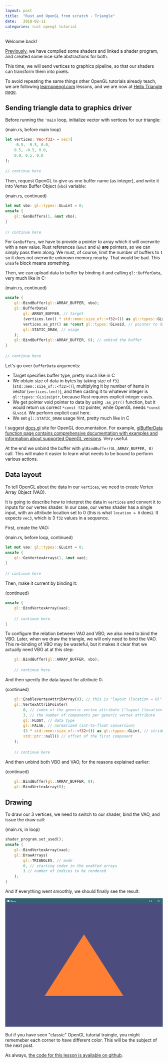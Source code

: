 ```yaml
---
layout: post
title:  "Rust and OpenGL from scratch - Triangle"
date:   2018-02-11
categories: rust opengl tutorial
---
```


Welcome back!

[Previously](/rust/opengl/tutorial/2018/02/10/opengl-in-rust-from-scratch-03-compiling-shaders.html), 
we have compiled some shaders and linked a shader program, and created some nice safe abstractions
for both.

This time, we will send vertices to graphics pipeline, so that our shaders can 
transform them into pixels.

To avoid repeating the same things other OpenGL tutorials already teach, we are following 
[learnopengl.com](https://learnopengl.com) lessons, and we are now at [Hello Triangle page](https://learnopengl.com/Getting-started/Hello-Triangle).

## Sending triangle data to graphics driver

Before running the `'main` loop, initialize vector with vertices for our triangle:

(main.rs, before main loop)

```rust
let vertices: Vec<f32> = vec![
    -0.5, -0.5, 0.0,
    0.5, -0.5, 0.0,
    0.0, 0.5, 0.0
];

// continue here
```

Then, request OpenGL to give us one buffer name (as integer), and write it into
Vertex Buffer Object (`vbo`) variable:

(main.rs, continued)

```rust
let mut vbo: gl::types::GLuint = 0;
unsafe {
    gl::GenBuffers(1, &mut vbo);
}

// continue here
```

For `GenBuffers`, we have to provide a pointer to array which it will overwrite with a
new value. Rust references (`&mut` and `&`) __are__ pointers, so we can simply pass them along.
We must, of course, limit the number of buffers to `1` so it does not overwrite unknown memory nearby.
That would be bad. This `unsafe` block means something.

Then, we can upload data to buffer by binding it and calling `gl::BufferData`, very much like in C:

(main.rs, continued)

```rust
unsafe {
    gl::BindBuffer(gl::ARRAY_BUFFER, vbo);
    gl::BufferData(
        gl::ARRAY_BUFFER, // target
        (vertices.len() * std::mem::size_of::<f32>()) as gl::types::GLsizeiptr, // size of data in bytes
        vertices.as_ptr() as *const gl::types::GLvoid, // pointer to data
        gl::STATIC_DRAW, // usage
    );
    gl::BindBuffer(gl::ARRAY_BUFFER, 0); // unbind the buffer
}

// continue here
```

Let's go over `BufferData` arguments:

- Target specifies buffer type, pretty much like in C
- We obtain size of data in bytes by taking size of `f32` (`std::mem::size_of::<f32>()`), multiplying it
by number of items in vector (`vertices.len()`), and then casting it to whatever integer is 
`gl::types::GLsizeiptr`, because Rust requires explicit integer casts.
- We get pointer void pointer to data by using `.as_ptr()` function, but it would return us
correct `*const f32` pointer, while OpenGL needs `*const GLvoid`. We perform explicit cast here.
- We set `gl::STATIC_DRAW` usage hint, pretty much like in C

I suggest [docs.gl](docs.gl) site for OpenGL documentation. For example, 
[glBufferData function page contains comprehensive documentation with examples and information about supported OpenGL versions](http://docs.gl/gl4/glBufferData). 
Very useful.

At the end we unbind the buffer with `glBindBuffer(GL_ARRAY_BUFFER, 0)` call.
This will make it easier to learn what needs to be bound to perform various actions.

## Data layout

To tell OpenGL about the data in our `vertices`, we need to create Vertex Array Object (VAO).

It is going to describe how to interpret the data in `vertices` and convert it to inputs
for our vertex shader. In our case, our vertex shader has a single input, with an attribute location
set to 0 (this is what `location = 0` does). It expects `vec3`, which is 3 `f32` values in a sequence.

First, create the VAO:

(main.rs, before loop, continued)

```rust
let mut vao: gl::types::GLuint = 0;
unsafe {
    gl::GenVertexArrays(1, &mut vao);
}

// continue here
```

Then, make it current by binding it:

(continued)

```rust
unsafe {
    gl::BindVertexArray(vao);
    
    // continue here
}
```

To configure the relation between VAO and VBO, we also need to bind the VBO. Later, when
we draw the triangle, we will only need to bind the VAO. This re-binding of VBO may be
wasteful, but it makes it clear that we actually need VBO at at this step:

```rust
    gl::BindBuffer(gl::ARRAY_BUFFER, vbo);
    
    // continue here
```

And then specify the data layout for attribute 0:

(continued)

```rust
    gl::EnableVertexAttribArray(0); // this is "layout (location = 0)" in vertex shader
    gl::VertexAttribPointer(
        0, // index of the generic vertex attribute ("layout (location = 0)")
        3, // the number of components per generic vertex attribute
        gl::FLOAT, // data type
        gl::FALSE, // normalized (int-to-float conversion)
        (3 * std::mem::size_of::<f32>()) as gl::types::GLint, // stride (byte offset between consecutive attributes)
        std::ptr::null() // offset of the first component
    );
    
    // continue here
```

And then unbind both VBO and VAO, for the reasons explained earlier:

(continued)

```rust
    gl::BindBuffer(gl::ARRAY_BUFFER, 0);
    gl::BindVertexArray(0);
```

## Drawing

To draw our 3 vertices, we need to switch to our shader, bind the VAO, and issue the draw call:

(main.rs, in loop)

```rust
shader_program.set_used();
unsafe {
    gl::BindVertexArray(vao);
    gl::DrawArrays(
        gl::TRIANGLES, // mode
        0, // starting index in the enabled arrays
        3 // number of indices to be rendered
    );
}
```

And if everything went smoothly, we should finally see the result:

![Triangle](/images/opengl-rust/04/triangle.jpg)

But if you have seen "classic" OpenGL tutorial traingle, you might
rememeber each corner to have different color. This will be the subject of the
next post.

As always, [the code for this lesson is available on github](https://github.com/Nercury/rust-and-opengl-lessons/tree/master/lesson-04).
